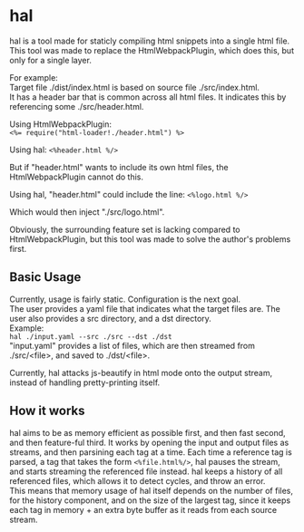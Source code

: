 # hal

hal is a tool made for staticly compiling html snippets into a single html file.  
This tool was made to replace the HtmlWebpackPlugin, which does this, but only for a single layer.

For example:  
Target file ./dist/index.html is based on source file ./src/index.html.  
It has a header bar that is common across all html files. It indicates this by referencing some ./src/header.html.

Using HtmlWebpackPlugin:  
`<%= require("html-loader!./header.html") %>`

Using hal:
`<%header.html %/>`

But if "header.html" wants to include its own html files, the HtmlWebpackPlugin cannot do this.

Using hal, "header.html" could include the line:
`<%logo.html %/>`

Which would then inject "./src/logo.html".

Obviously, the surrounding feature set is lacking compared to HtmlWebpackPlugin, but this tool was made to solve the author's problems first.

## Basic Usage  

Currently, usage is fairly static. Configuration is the next goal.    
The user provides a yaml file that indicates what the target files are. The user also provides a src directory, and a dst directory.  
Example:  
`hal ./input.yaml --src ./src --dst ./dst`  
"input.yaml" provides a list of files, which are then streamed from ./src/\<file\>, and saved to ./dst/\<file\>.  

Currently, hal attacks js-beautify in html mode onto the output stream, instead of handling pretty-printing itself.

## How it works

hal aims to be as memory efficient as possible first, and then fast second, and then feature-ful third. It works by opening the input and output files as streams, and then parsining each tag at a time. Each time a reference tag is parsed, a tag that takes the form `<%file.html%/>`, hal pauses the stream, and starts streaming the referenced file instead. hal keeps a history of all referenced files, which allows it to detect cycles, and throw an error.  
This means that memory usage of hal itself depends on the number of files, for the history component, and on the size of the largest tag, since it keeps each tag in memory + an extra byte buffer as it reads from each source stream.



